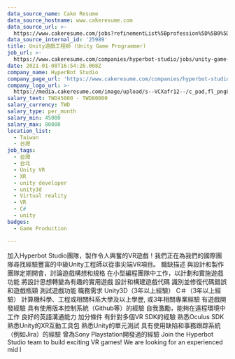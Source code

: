 ```yaml
---
data_source_name: Cake Resume
data_source_hostname: www.cakeresume.com
data_source_url: >-
  https://www.cakeresume.com/jobs?refinementList%5Bprofession%5D%5B0%5D=game-production&range%5Bsalary_range%5D%5Bmin%5D=100000
data_source_internal_id: '25989'
title: Unity遊戲工程師 (Unity Game Programmer)
job_url: >-
  https://www.cakeresume.com/companies/hyperbot-studio/jobs/unity-game-programmer-2be5cb
date: 2021-01-08T16:54:26.008Z
company_name: HyperBot Studio
company_page_url: 'https://www.cakeresume.com/companies/hyperbot-studio'
company_logo_url: >-
  https://media.cakeresume.com/image/upload/s--VCXafr12--/c_pad,fl_png8,h_200,w_200/v1522661980/daj1xhofthquxzgkoso0.png
salary_text: TWD45000 - TWD80000
salary_currency: TWD
salary_type: per_month
salary_min: 45000
salary_max: 80000
location_list:
  - Taiwan
  - 台灣
job_tags:
  - 台灣
  - 台北
  - Unity VR
  - XR
  - unity developer
  - unity3d
  - Virtual reality
  - VR
  - C#
  - unity
badges:
  - Game Production

---
```


加入Hyperbot Studio團隊，製作令人興奮的VR遊戲！我們正在為我們的國際團隊尋找經驗豐富的中級Unity工程師以從事尖端VR項目。 職缺描述 與設計和製作團隊定期開會，討論遊戲構想和規格 在小型編程團隊中工作，以計劃和實施遊戲功能 將設計思想轉變為有趣的實用遊戲 設計和構建遊戲代碼 識別並修復代碼錯誤和遊戲瓶頸 測試遊戲功能 職務需求 Unity3D（3年以上經驗） C＃（3年以上經驗） 計算機科學、工程或相關科系大學及以上學歷, 或3年相關專業經驗 有遊戲開發經驗 具有使用版本控制系統（Github等）的經驗 自我激勵，能夠在遠程環境中工作 良好的英語溝通能力 加分條件 有針對多個VR SDK的經驗 熟悉Oculus SDK 熟悉Unity的XR互動工具包 熟悉Unity的單元測試 具有使用缺陷和事務跟踪系統（例如Jira）的經驗 曾為Sony Playstation開發過的經驗 Join the Hyperbot Studio team to build exciting VR games! We are looking for an experienced mid l